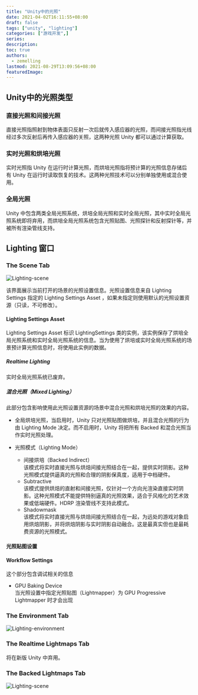```yaml
---
title: "Unity中的光照"
date: 2021-04-02T16:11:55+08:00
draft: false
tags: ["unity", "lighting"]
categories: ["游戏开发",]
series:
description:
toc: true
authors:
  - zemelling
lastmod: 2021-08-29T13:09:56+08:00
featuredImage:
---
```


## Unity中的光照类型

### 直接光照和间接光照

直接光照指照射到物体表面只反射一次后就传入感应器的光照，而间接光照指光线经过多次反射后再传入感应器的关照，这两种光照 Unity 都可以通过计算获取。

### 实时光照和烘培光照

实时光照指 Unity 在运行时计算光照，而烘培光照指将预计算的光照信息存储后有 Unity 在运行时读取恢复的技术。这两种光照技术可以分别单独使用或混合使用。

### 全局光照

Unity 中包含两类全局光照系统，烘培全局光照和实时全局光照，其中实时全局光照系统即将弃用，而烘培全局光照系统包含光照贴图、光照探针和反射探针等，并被所有渲染管线支持。

## Lighting 窗口

### The Scene Tab

![Lighting-scene](/images/unity-lighting-scene-20210402.png)

该界面展示当前打开的场景的光照设置信息。光照设置信息来自 Lighting Settings 指定的 Lighting Settings Asset ，如果未指定则使用默认的光照设置资源（只读，不可修改）。

#### Lighting Settings Asset

Lighting Settings Asset 标识 LightingSettings  类的实例，该实例保存了烘培全局光照系统和实时全局光照系统的信息。当为使用了烘培或实时全局光照系统的场景预计算光照信息时，将使用此实例的数据。

##### Realtime Lighting

实时全局光照系统已废弃。

##### 混合光照（Mixed Lighting）

此部分包含影响使用此光照设置资源的场景中混合光照和烘培光照的效果的内容。

* 全局烘培光照，当启用时，Unity 只对光照贴图做烘培，并且混合光照的行为由 Lighting Mode 决定。而不启用时，Unity 将把所有 Backed 和混合光照当作实时光照处理。

* 光照模式（Lighting Mode）
    * 间接烘培（Backed Indirect）  
    该模式将实时直接光照与烘焙间接光照结合在一起，提供实时阴影。这种光照模式提供逼真的光照和合理的阴影保真度，适用于中档硬件。
    * Subtractive  
    该模式提供烘焙的直射和间接光照，仅针对一个方向光渲染直接实时阴影。这种光照模式不能提供特别逼真的光照效果，适合于风格化的艺术效果或低端硬件。HDRP 渲染管线不支持此模式。
    * Shadowmask  
    该模式将实时直接光照与烘焙间接光照结合在一起，为远处的游戏对象启用烘焙阴影，并将烘焙阴影与实时阴影自动融合。这是最真实但也是最耗费资源的光照模式。

#### 光照贴图设置



#### Workflow Settings

这个部分包含调试相关的信息

* GPU Baking Device  
当光照设置中指定光照贴图（Lightmapper）为  GPU Progressive Lightmapper 时才会出现

### The Environment Tab

![Lighting-environment](/images/unity-lighting-environment-20210402.png)

### The Realtime Lightmaps Tab

将在新版 Unity 中弃用。

### The Backed Lightmaps Tab

![Lighting-scene](/images/unity-lighting-backed-lightmaps-20210402.png)